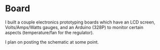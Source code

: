 # Board

I built a couple electronics prototyping boards which have an LCD screen, Volts/Amps/Watts gauges, and an Arduino (328P) to monitor certain aspects (temperature/fan for the regulator).

I plan on posting the schematic at some point.
